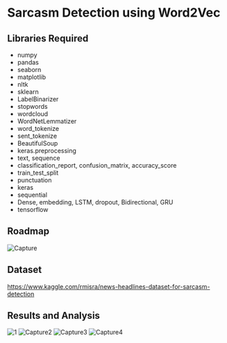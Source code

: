 
# Sarcasm Detection using Word2Vec


## Libraries Required

- numpy
- pandas
- seaborn
- matplotlib
- nltk
- sklearn
- LabelBinarizer
- stopwords
- wordcloud
- WordNetLemmatizer
- word_tokenize
- sent_tokenize
- BeautifulSoup
- keras.preprocessing
- text, sequence
- classification_report, confusion_matrix, accuracy_score
- train_test_split
- punctuation
- keras
- sequential
- Dense, embedding, LSTM, dropout, Bidirectional, GRU
- tensorflow



## Roadmap
![Capture](https://user-images.githubusercontent.com/38661661/202757738-095dc2ca-5160-4634-99b1-17df5aa72209.PNG)

## Dataset
https://www.kaggle.com/rmisra/news-headlines-dataset-for-sarcasm-detection

## Results and Analysis
![1](https://user-images.githubusercontent.com/38661661/202758378-192be777-4c6e-490d-aa96-1c6506b064e4.PNG)
![Capture2](https://user-images.githubusercontent.com/38661661/202758405-c13f35de-f7b3-4340-809f-7e8029f345e1.PNG)
![Capture3](https://user-images.githubusercontent.com/38661661/202758424-4f0fe210-96c3-4404-aab0-7d4f6b23e0f1.PNG)
![Capture4](https://user-images.githubusercontent.com/38661661/202758438-0d9d680f-a526-4fb3-8ffd-32ec395e3243.PNG)


